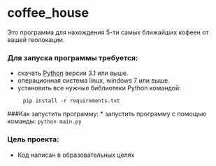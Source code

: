 # coffee_house
 Это программа для нахождения 5-ти самых ближайших кофеен от вашей геолокации.
### Для запуска программы требуется:
 * скачать [Python](https://www.python.org/) версии 3.1 или выше.
 * операционная система linux, windows 7 или выше.
 * установить все нужные библиотеки Python командой:
```
	 pip install -r requirements.txt
```
###Как запустить программу:
	* запустить программу с помощью команды:
	```
	python main.py
	```
### Цель проекта:
* Код написан в образовательных целях 